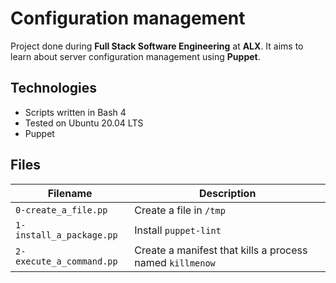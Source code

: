 # Configuration management
Project done during **Full Stack Software Engineering** at **ALX**. It aims to learn about server configuration management using **Puppet**.

## Technologies
* Scripts written in Bash 4
* Tested on Ubuntu 20.04 LTS
* Puppet 

## Files

| Filename | Description |
| -------- | ----------- |
| `0-create_a_file.pp` | Create a file in `/tmp` |
| `1-install_a_package.pp` | Install `puppet-lint` |
| `2-execute_a_command.pp` | Create a manifest that kills a process named `killmenow` |

